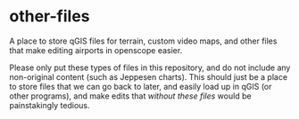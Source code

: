 # other-files
A place to store qGIS files for terrain, custom video maps, and other files that make editing airports in openscope easier.

Please only put these types of files in this repository, and do not include any non-original content (such as Jeppesen charts). This should just be a place to store files that we can go back to later, and easily load up in qGIS (or other programs), and make edits that _without these files_ would be painstakingly tedious.